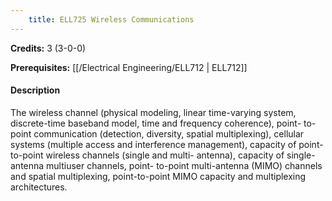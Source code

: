 ```yaml
---
    title: ELL725 Wireless Communications
---
```

**Credits:** 3 (3-0-0)



**Prerequisites:** [[/Electrical Engineering/ELL712 | ELL712]]

#### Description 
The wireless channel (physical modeling, linear time-varying system, discrete-time baseband model, time and frequency coherence), point- to-point communication (detection, diversity, spatial multiplexing), cellular systems (multiple access and interference management), capacity of point-to-point wireless channels (single and multi- antenna), capacity of single-antenna multiuser channels, point- to-point multi-antenna (MIMO) channels and spatial multiplexing, point-to-point MIMO capacity and multiplexing architectures.
